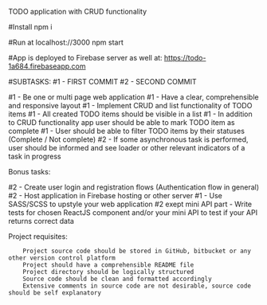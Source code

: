 TODO application with CRUD functionality

#Install npm i

#Run at localhost://3000 npm start

#App is deployed to Firebase server as well at: https://todo-1a684.firebaseapp.com



#SUBTASKS:
#1 - FIRST COMMIT
#2 - SECOND COMMIT

#1 - Be one or multi page  web application
#1 - Have a clear, comprehensible and responsive layout
#1 - Implement CRUD and list functionality of TODO items
#1 - All created TODO items should be visible in a list
#1 - In addition to CRUD functionality app user should be able to mark TODO item as complete 
#1 - User should be able to filter TODO items by their statuses (Complete / Not complete)
#2 - If some asynchronous task is performed, user should be informed and see loader or other relevant indicators of a task in progress

Bonus tasks:

#2 - Create user login and registration flows (Authentication flow in general)
#2 - Host application in Firebase hosting or other server
#1 - Use SASS/SCSS to upstyle your web application
#2 exept mini API part - Write tests for chosen ReactJS component and/or your mini API to test if your API returns correct data

Project requisites:

        Project source code should be stored in GitHub, bitbucket or any other version control platform
        Project should have a comprehensible README file
        Project directory should be logically structured
        Source code should be clean and formatted accordingly
        Extensive comments in source code are not desirable, source code should be self explanatory
